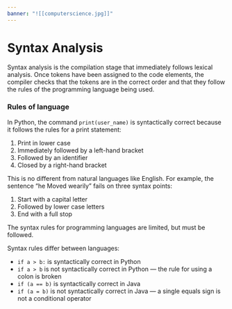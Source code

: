 ```yaml
---
banner: "![[computerscience.jpg]]"
---
```

# Syntax Analysis

Syntax analysis is the compilation stage that immediately follows lexical analysis. Once tokens have been assigned to the code elements, the compiler checks that the tokens are in the correct order and that they follow the rules of the programming language being used.

### Rules of language

In Python, the command `print(user_name)` is syntactically correct because it follows the rules for a print statement:

1. Print in lower case
2. Immediately followed by a left-hand bracket
3. Followed by an identifier
4. Closed by a right-hand bracket

This is no different from natural languages like English. For example, the sentence “he Moved wearily” fails on three syntax points:

1. Start with a capital letter
2. Followed by lower case letters
3. End with a full stop

The syntax rules for programming languages are limited, but must be followed.

Syntax rules differ between languages:

- `if a > b:` is syntactically correct in Python
- `if a > b` is not syntactically correct in Python — the rule for using a colon is broken
- `if (a == b)` is syntactically correct in Java
- `if (a = b)` is not syntactically correct in Java — a single equals sign is not a conditional operator